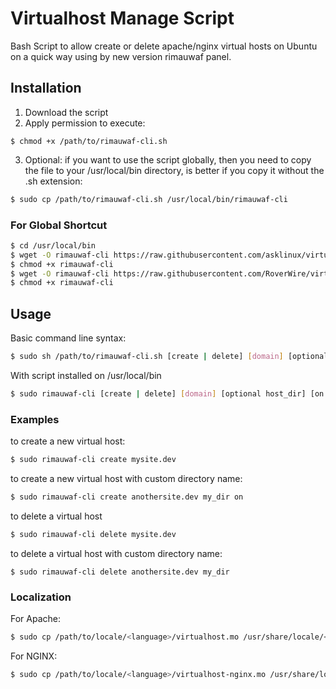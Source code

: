 Virtualhost Manage Script
===========

Bash Script to allow create or delete apache/nginx virtual hosts on Ubuntu on a quick way using by new version rimauwaf panel.

## Installation ##

1. Download the script
2. Apply permission to execute:

```
$ chmod +x /path/to/rimauwaf-cli.sh
```

3. Optional: if you want to use the script globally, then you need to copy the file to your /usr/local/bin directory, is better
if you copy it without the .sh extension:

```bash
$ sudo cp /path/to/rimauwaf-cli.sh /usr/local/bin/rimauwaf-cli
```

### For Global Shortcut ###

```bash
$ cd /usr/local/bin
$ wget -O rimauwaf-cli https://raw.githubusercontent.com/asklinux/virtualhost/master/rimauwaf-cli.sh
$ chmod +x rimauwaf-cli
$ wget -O rimauwaf-cli https://raw.githubusercontent.com/RoverWire/virtualhost/master/rimauwaf-cli-nginx.sh
$ chmod +x rimauwaf-cli
```

## Usage ##

Basic command line syntax:

```bash
$ sudo sh /path/to/rimauwaf-cli.sh [create | delete] [domain] [optional host_dir] [on | off]
```

With script installed on /usr/local/bin

```bash
$ sudo rimauwaf-cli [create | delete] [domain] [optional host_dir] [on | off]
```

### Examples ###

to create a new virtual host:

```bash
$ sudo rimauwaf-cli create mysite.dev
```
to create a new virtual host with custom directory name:

```bash
$ sudo rimauwaf-cli create anothersite.dev my_dir on
```
to delete a virtual host

```bash
$ sudo rimauwaf-cli delete mysite.dev
```

to delete a virtual host with custom directory name:

```
$ sudo rimauwaf-cli delete anothersite.dev my_dir
```
### Localization

For Apache:

```bash
$ sudo cp /path/to/locale/<language>/virtualhost.mo /usr/share/locale/<language>/LC_MESSAGES/
```

For NGINX:

```bash
$ sudo cp /path/to/locale/<language>/virtualhost-nginx.mo /usr/share/locale/<language>/LC_MESSAGES/
```
